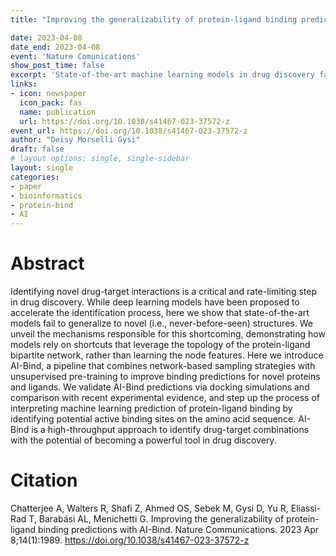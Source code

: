 ```yaml
---
title: "Improving the generalizability of protein-ligand binding predictions with AI-Bind"

date: 2023-04-08
date_end: 2023-04-08
event: 'Nature Comunications'
show_post_time: false
excerpt: 'State-of-the-art machine learning models in drug discovery fail to reliably predict the binding properties of poorly annotated proteins and small molecules. Here, the authors present AI-Bind, a machine learning pipeline to improve generalizability and interpretability of binding predictions.'
links:
- icon: newspaper
  icon_pack: fas
  name: publication
  url: https://doi.org/10.1038/s41467-023-37572-z
event_url: https://doi.org/10.1038/s41467-023-37572-z
author: "Deisy Morselli Gysi"
draft: false
# layout options: single, single-sidebar
layout: single
categories:
- paper
- bioinformatics
- protein-bind
- AI
---
```


# Abstract
Identifying novel drug-target interactions is a critical and rate-limiting step in drug discovery. While deep learning models have been proposed to accelerate the identification process, here we show that state-of-the-art models fail to generalize to novel (i.e., never-before-seen) structures. We unveil the mechanisms responsible for this shortcoming, demonstrating how models rely on shortcuts that leverage the topology of the protein-ligand bipartite network, rather than learning the node features. Here we introduce AI-Bind, a pipeline that combines network-based sampling strategies with unsupervised pre-training to improve binding predictions for novel proteins and ligands. We validate AI-Bind predictions via docking simulations and comparison with recent experimental evidence, and step up the process of interpreting machine learning prediction of protein-ligand binding by identifying potential active binding sites on the amino acid sequence. AI-Bind is a high-throughput approach to identify drug-target combinations with the potential of becoming a powerful tool in drug discovery.

# Citation

Chatterjee A, Walters R, Shafi Z, Ahmed OS, Sebek M, Gysi D, Yu R, Eliassi-Rad T, Barabási AL, Menichetti G. Improving the generalizability of protein-ligand binding predictions with AI-Bind. Nature Communications. 2023 Apr 8;14(1):1989.
https://doi.org/10.1038/s41467-023-37572-z